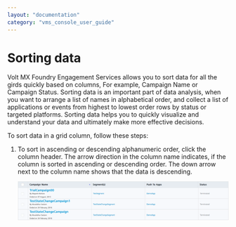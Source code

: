 ```yaml
---
layout: "documentation"
category: "vms_console_user_guide"
---
```

                            

Sorting data
============

Volt MX  Foundry Engagement Services allows you to sort data for all the girds quickly based on columns, For example, Campaign Name or Campaign Status. Sorting data is an important part of data analysis, when you want to arrange a list of names in alphabetical order, and collect a list of applications or events from highest to lowest order rows by status or targeted platforms. Sorting data helps you to quickly visualize and understand your data and ultimately make more effective decisions.

To sort data in a grid column, follow these steps:

1.  To sort in ascending or descending alphanumeric order, click the column header. The arrow direction in the column name indicates, if the column is sorted in ascending or descending order. The down arrow next to the column name shows that the data is descending.
    
    ![](../Resources/Images/Common_Images/sortingdataimg_599x109.png)
